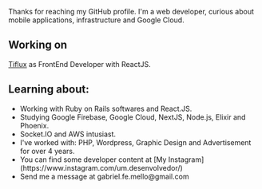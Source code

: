 <p>Thanks for reaching my GitHub profile. I'm a web developer, curious about mobile applications, infrastructure and Google Cloud.</p>

<h2>Working on</h2>
<p>
  <a href="https://www.tiflux.com">Tiflux</a> as FrontEnd Developer with ReactJS.
</p>
<h2>Learning about:</h2>
<ul>
<li> Working with Ruby on Rails softwares and React.JS. </li>
<li> Studying Google Firebase, Google Cloud, NextJS, Node.js, Elixir and Phoenix.</li>
<li> Socket.IO and AWS intusiast. </li>
<li> I've worked with: PHP, Wordpress, Graphic Design and Advertisement for over 4 years. </li>
<li> You can find some developer content at [My Instagram](https://www.instagram.com/um.desenvolvedor/)</li>
<li> Send me a message at gabriel.fe.mello@gmail.com</li>
</ul>
<!--
<h3> Trying to find time to work on my website:</h3>
<p><a href="https://www.gabrielfemello.com.br" target="_blank">Visit here</a></p>
-->
<!--
**GabrielFeMello/GabrielFeMello** is a ✨ _special_ ✨ repository because its `README.md` (this file) appears on your GitHub profile.

Here are some ideas to get you started:

-->

